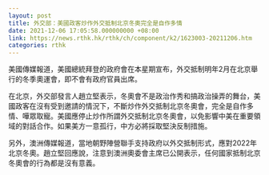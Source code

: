 ```yaml
---
layout: post
title: 外交部：美國政客炒作外交抵制北京冬奧完全是自作多情
date: 2021-12-06 17:05:58.000000000 +08:00
link: https://news.rthk.hk/rthk/ch/component/k2/1623003-20211206.htm
categories: rthk
---
```


美國傳媒報道，美國總統拜登的政府會在本星期宣布，外交抵制明年2月在北京舉行的冬季奧運會，即不會有政府官員出席。

在北京，外交部發言人趙立堅表示，冬奧會不是政治作秀和搞政治操弄的舞台，美國政客在沒有受到邀請的情況下，不斷炒作外交抵制北京冬奧會，完全是自作多情、嘩眾取寵。美國應停止炒作所謂外交抵制北京冬奧會，以免影響中美在重要領域的對話合作。如果美方一意孤行，中方必將採取堅決反制措施。

另外，澳洲傳媒報道，當地朝野陣營聯手支持政府以外交抵制形式，應對2022年北京冬奧。趙立堅回應說，注意到澳洲奧委會主席已公開表示，任何國家抵制北京冬奧會的行為都是沒有意義。
